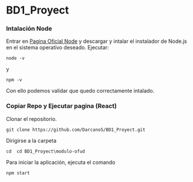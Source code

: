 # BD1_Proyect

### Intalación Node
Entrar en [Pagina Oficial Node](https://nodejs.org/es/download/) y descargar y intalar el instalador de Node.js en el sistema operativo deseado.
Ejecutar:
```node
node -v
```
y
```node
npm -v
```
Con ello podemos validar que quedo correctamente intalado.


### Copiar Repo y Ejecutar pagina (React)
Clonar el repositorio.
```git
git clone https://github.com/DarcanoS/BD1_Proyect.git
```
Dirigirse a la carpeta 
```node
cd  cd BD1_Proyect\modulo-ofud
```
Para iniciar la aplicación, ejecuta el comando
```node
npm start
```